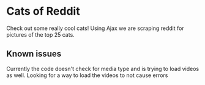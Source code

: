 # Cats of Reddit
Check out some really cool cats!  Using Ajax we are scraping reddit for pictures of the top 25 cats. 

## Known issues
Currently the code doesn't check for media type and is trying to load videos as well.  Looking for a way to load the videos to not cause errors
